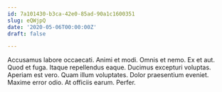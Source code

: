```yaml
---
id: 7a101430-b3ca-42e0-85ad-90a1c1600351
slug: eQWjpQ
date: '2020-05-06T00:00:00Z'
draft: false

---
```


Accusamus labore occaecati. Animi et modi. Omnis et nemo. Ex et aut. Quod et fuga. Itaque repellendus eaque. Ducimus excepturi voluptas. Aperiam est vero. Quam illum voluptates. Dolor praesentium eveniet. Maxime error odio. At officiis earum. Perfer.
